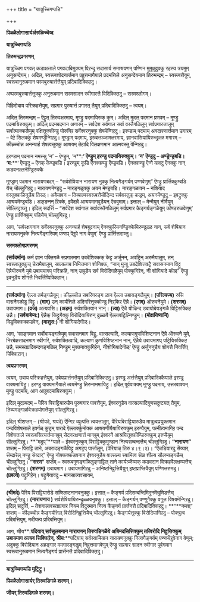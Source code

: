 +++
title = "यात्रुच्चिगप्पडि"

+++

**पिळ्ळैलोगासार्यर्अरुळिच्चॆय्द**

**यात्रुच्चिगप्पडि**

**तिरुमन्द्रप्रगरणम्**

यात्रुच्चिग पगवत् कडाक्षत्ताले पगवदाबिमुक्यम् पिऱन्दु सदासार्य समाश्रयणम् पण्णिन मुमुक्षुवुक्कु रहस्य त्रयमुम् अनुसन्देयम्। अदिल्, स्वरूबशोदनार्त्तमाग प्रव्रुत्तमागैयाले प्रदमत्तिले अनुसन्देयमान तिरुमन्द्रम् – स्वरूबत्तैयुम्, स्वरूबानुरूबमान परमबुरुषार्त्तत्तैयुम् प्रदिबादिक्किऱदु।

अप्परमबुरुषार्त्तत्तुक्कु अनुरूबमान सरमसादन स्वीगारत्तै विदिक्किऱदु – सरमश्लोगम्।

विहिदोबाय परिक्रहत्तैयुम्, सप्रगार पुरुषार्त्त प्रगारत् तैयुम् प्रदिबादिक्किऱदु – त्वयम्।

अदिल् तिरुमन्द्रम् – ऎट्टुत् तिरुवक्षरमाय्, मूण्ड्रु पदमायिरुक् कुम्। अदिल् मुदल् पदमान प्रणवम् – मूण्ड्रु पदमायिरुक्कुम्। अदिल् प्रदमबदमान अगारम् – सर्वदेश सर्वगाल सर्वा वस्तैगळिलुम् सर्वप्रगारत्तालुम् सर्वात्माक्कळैयुम् रक्षित्तुक्कॊण्डु पोरुगिऱ सर्वेश्वरनुक्कु शेषमॆन्गिऱदु। इरण्डाम् पदमाय् अवदारणार्त्तमान उगारम् – वेऱे सिलर्क्कु शेषमण्ड्रॆन्गिऱदु। मूण्ड्राम् पदमाय्, इरुबत्तञ्जामक्षरमाय्, ज्ञानवासियायिरुन्दुळ्ळ मगारम् – कीऴ्च्चॊन्न अनन्यार्ह शेषत्वत्तुक्कु आश्रयम् तेहादि विलक्षणमान आत्मवस्तु वॆन्गिऱदु।

इरण्डाम् पदमान नमस्सु ‘न’ – ऎण्ड्रुम्, ‘म**:**‘ ऎण्ड्रुम् इरण्डु पदमायिरुक्कुम्। ‘न’ ऎण्ड्रदु – अण्ड्रॆण्ड्रबडि। ‘म**:**‘ ऎण्ड्रदु – ऎनक् कॆण्ड्रबडि। इरण्डुम् कूडि ऎनक्कण्ड्रु ऎण्ड्रबडि। ऎनक्कण्ड्रु ऎन्गै यावदु ऎनक्कु नान् कडवनल्लनॆण्ड्रिरुक्कै

मूण्ड्राम् पदमान नारायणबदम् – “सर्वशेषियान नारायण नुक्कु नित्यगैङ्गर्यम् पण्णवेणुम्” ऎण्ड्रु प्रार्त्तिक्कुम्बडि यैच् चॊल्लुगिऱदु। नारायणनॆण्ड्रदु – नारङ्गळुक्कु अयन मॆण्ड्रबडि। नारङ्गळावन – नशियाद वस्तुक्कळिनुडैय तिरळ्। अवैयावन – तिव्यात्मस्वरूबत्तैयॊऴिन्द सर्ववस्तुक् कळुम्, अयनमॆण्ड्रदु – इवट्रुक्कु आश्रयमॆण्ड्रबडि। अङ्ङनन् ऱिक्के, इवैदन्नै आश्रयमागवुडैयन् ऎन्नवुमाम्। इत्ताल् – मेन्मैयुम् नीर्मैयुम् सॊल्लिट्राय्त्तु। इदिल् सदर्त्ति – “सर्वदेश सर्वगाल सर्वावस्तैगळिलुम् सर्वप्रगार कैङ्गर्यङ्गळैयुम् कॊण्डरुळवेणुम्’ ऎण्ड्रु प्रार्त्तिक्कुम् पडियैच् चॊल्लुगिऱदु।

आग, ‘सर्वरक्षगनान सर्वेस्वरनुक्कु अनन्यार्ह शेषबूदनाय् ऎनक्कुरियनण्ड्रिक्केयिरुन्दुळ्ळ नान्, सर्व शेषियान नारायणनुक्के नित्यगैङ्गरियम् पण्णप् पॆऱुवे नाग वेणुम्’ ऎण्ड्रु प्रार्त्तित्तदाय्त्तु।

**सरमश्लोगप्रगरणम्**

**(सर्वदर्मान्)** कर्म ज्ञान पक्तिगळै सप्रगारमाग उबदेशिक्कक् केट्ट अर्जुनन्, अवट्रिन् अरुमैयालुम्, तन् स्वरूबत्तुक्कुच् चेरामैयालुम्, सात्यलाब निमित्तमाग शोगिक्क, “नान् मुन्बु उबदेशित्तवट्रै सवासनमाग विट्टु ऎन्नैयॊरुवनै युमे उबायमागप् परिक्रहि, नान् उन्नुडैय सर्व विरोदिगळैयुम् पोक्कुगिऱेन्, नी शोगियादे कॊळ्” ऎण्ड्रु इवनुडैय शोगत्तै निवर्त्तिप्पिक्किऱान्।

****

**(सर्वदर्मान्)** ऎल्ला तर्मङ्गळैयुम्। कीऴ्च्चॊन्न सबरिगरङ्ग ळान ऎल्ला उबायङ्गळैयुम्। **(परित्यज्य)** रुसि वासनैगळोडु विट्टु। **(माम्)** उन् कार्यत्तिले अदिगरित्तुक्कॊण्डु निऱ्‌किऱ ऎन्नै। **(एगम्)** ऒरुवनैयुमे। **(शरणम्)** उबायमाग। **(व्रज)** अत्यवसि। **(अहम्)** सर्वशक्तियान नान्। **(त्वा)** ऎन्नै यॊऴिन्द उबायोबेयङ्गळै विट्टिरुक्किऱ उन्नै। **(सर्वबाबेप्य:)** ऎन्नैक् किट्टुगैक्कु विरोदियायिरुन् दुळ्ळवै ऎल्लावट्रिल्निण्ड्रुम्। **(मोक्षयिष्यामि)** विडुविक्कक्कडवेन्, **(माशुस:)** नी शोगियादेगॊळ्।

आग, ‘साङ्गमान सर्वोबायङ्गळैयुम् सवासनमाग विट्टु, वात्सल्यादि, कल्याणगुणविशिष्टनान ऎन्नै ऒरुवनै युमे, निरबेक्षसादनमाग स्वीगरि, सर्वशक्तित्वादि, कल्याण कुणविशिष्टनान नान्, ऎन्नैये उबायमागप् पट्रियिरुक्किऱ उन्नै, समस्तप्रदिबन्दगङ्गळिल् निण्ड्रुम् मुक्तनाक्कुगिऱेन्, नीशोगियादेगॊळ्’ ऎण्ड्रु अर्जुननुडैय शोगत्तै निवर्त्तिप् पिक्किऱान्।

**त्वयप्रगरणम्**

त्वयम्, उबाय परिक्रहत्तैयुम्, उबेयप्रार्त्तनत्तैयुम् प्रदिबादिक्किऱदु। इरण्डु अर्त्तत्तैयुम् प्रदिबादिक्कैयाले इरण्डु वाक्यमायिट्रु। इरण्डु वाक्यमागैयाले त्वयमॆण्ड्रु तिरुनाममायिट्रु। इदिल् पूर्ववाक्यम् मूण्ड्रु पदमाय्, उत्तरवाक्यम् मूण्ड्रु पदमाय्, आग आऱुबदमायिरुक्कुम्।

इदिल् मुदल्बदम् – पॆरिय पिराट्टियारुडैय पुरुषगार पावत्तैयुम्, ईश्वरनुडैय वात्सल्यादिगुणसदुष्टयत् तैयुम्, तिव्यमङ्गळविक्रहयोगत्तैयुम् सॊल्लुगिऱदु।

इदिल् श्रीशप्तम् – (श्रीयदे, श्रयदे) ऎन्गिऱ व्युत्पत्ति त्वयत्तालुम्, पॆरियबिराट्टियारुडैय मात्रुत्वप्रयुक्तमान पन्दविशेषत्ताले इवर्गळ् कुट्रम् पारादे ऎल्लार्क्कुमॊक्क आश्रयणीयैयायिरुक्कुम् इरुप्पैयुम्, पत्नीत्वमागिऱ पन्द विशेषत्ताले स्वरूबसित्त्यर्त्तमागवुम् सेदनरक्षणार्त्त मागवुम् ईश्वरनै आश्रयित्तुक्कॊण्डिरुक्कुम् इरुप्पैयुम् सॊल्लुगिऱदु। **“मदुप्”**पाले – ईश्वरनुक्कुम् पिराट्टिक्कुमुण्डान नित्यसम्बन्दत्तैच् चॊल्लुगिऱदु। **“नारायण”** शप्तम् – पिराट्टि ताने, अबरादङ्गळैयिट्टु अगट्रप् पार्त्तालुम्, (पॆरियाऴ् तिरु ४।९।२)। “ऎन्नडियारदु सॆय्यार् सॆय्दारेल् नण्ड्रु सॆय्दार्” ऎण्ड्रु नोक्कक्कडवनान ईश्वरनुडैय वात्सल्य स्वामित्व सॆळ शील्य सौलप्यङ्गळैच् चॊल्लुगिऱदु। **“सरण”** शप्तम् – स्वरूबगुणङ्गळिलुङ्गाट्टिल् ताने कार्यञ्जॆय्यक् कडवदान विक्रहवैलक्षण्यत्तैच् चॊल्लुगिऱदु। **(शरणम्)** उबायमाग। उबायमागिऱदु – अनिष्टनिव्रुत्तियैयुम् इष्टप्राप्तियैयुम् पण्णित्तरुमदु। **(प्रबत्ये)** पट्रुगिऱेन्। पट्रुगैयावदु – मानसात्यवसायम्,

****

**(श्रीमदे)** पॆरिय पिराट्टियारोडे सम्श्लिष्टनानवनुक्कु। इत्ताल् – कैङ्गर्य प्रदिसम्बन्दिमिदुनमॆन्नुमिडत्तैच् चॊल्लुगिऱदु। **(नारायणाय )** सर्वशेषियायिरुन्दुळ्ळवनुक्कु। इत्ताल् – कैङ्गर्यम् पण्णुगैक्कु वगुत्त विषयमॆन्गिऱदु। इदिल् सदुर्त्ति, – तेशगालावस्ताप्रगार नियम विदुरमान नित्य कैङ्गर्य प्रार्त्तनत्तै प्रदिबादिक्किऱदु। **“**नमश्” शप्तम् – कीऴ्च्चॊन्न कैङ्गर्यत्तिल् विरोदिनिव्रुत्तियैच् चॊल्लुगिऱदु। कैङ्गर्यत्तुक्कु विरोदियागिऱदु – पोक्त्रुत्व प्रदिबत्तियुम्, मदीयत्व प्रदिबत्तियुम्।

आग, श्रीय**:**पदियाय् सर्वसुलबनान नारायणन् तिरुवडिगळैये अबिमदसित्तिक्कुम् तत्विरोदि निव्रुत्तिक्कुम् उबायमाग अत्यव सिक्किऱेन्, श्रीय**:**पदियाय् सर्वस्वामियान नारायणनुक्कु नित्यगैङ्गर्यम् पण्णप्पॆऱुवेनाग वेणुम्; अदुक्कु विरोदियान अहङ्गार ममगारङ्गळुम् निव्रुत्तमागवेणुम् ऎण्ड्रु सप्रगार सादन स्वीगार पूर्वगमाग स्वरूबानुरूबमान नित्यगैङ्गर्य प्रार्त्तनत्तै प्रदिबादिक्किऱदु।

****

**यात्रुच्चिगप्पडि मुट्रिट्रु।**

**पिळ्ळैलोगासार्यर् तिरुवडिगळे शरणम्।**

**जीयर् तिरुवडिगळे शरणम्।**

